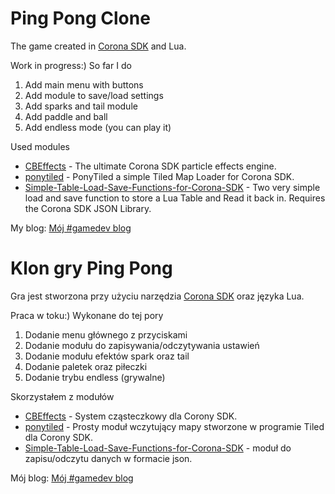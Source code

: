 # Ping Pong Clone

The game created in [Corona SDK](https://coronalabs.com/corona-sdk/) and Lua. 

Work in progress:) So far I do

1. Add main menu with buttons
1. Add module to save/load settings
1. Add sparks and tail module
1. Add paddle and ball
1. Add endless mode (you can play it)

Used modules

* [CBEffects](https://github.com/ldurniat/CBEffects) - The ultimate Corona SDK particle effects engine.
* [ponytiled](https://github.com/ponywolf/ponytiled) - PonyTiled a simple Tiled Map Loader for Corona SDK.
* [Simple-Table-Load-Save-Functions-for-Corona-SDK](https://github.com/robmiracle/Simple-Table-Load-Save-Functions-for-Corona-SDK) - Two very simple load and save function to store a Lua Table and Read it back in. Requires the Corona SDK JSON Library.

My blog: [Mój #gamedev blog](https://ldurniat.wordpress.com)

# Klon gry Ping Pong 

Gra jest stworzona przy użyciu narzędzia [Corona SDK](https://coronalabs.com/corona-sdk/) oraz języka Lua.

Praca w toku:) Wykonane do tej pory

1. Dodanie menu głównego z przyciskami
1. Dodanie modułu do zapisywania/odczytywania ustawień
1. Dodanie modułu efektów spark oraz tail
1. Dodanie paletek oraz piłeczki
1. Dodanie trybu endless (grywalne)

Skorzystałem z modułów

* [CBEffects](https://github.com/ldurniat/CBEffects) - System cząsteczkowy dla Corony SDK. 
* [ponytiled](https://github.com/ponywolf/ponytiled) - Prosty moduł wczytujący mapy stworzone w programie Tiled dla Corony SDK.
* [Simple-Table-Load-Save-Functions-for-Corona-SDK](https://github.com/robmiracle/Simple-Table-Load-Save-Functions-for-Corona-SDK) - moduł do zapisu/odczytu danych w formacie json.

Mój blog: [Mój #gamedev blog](https://ldurniat.wordpress.com)